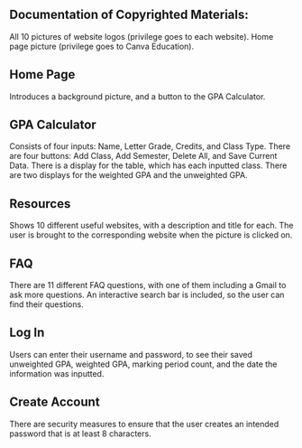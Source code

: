 Documentation of Copyrighted Materials: 
-
All 10 pictures of website logos (privilege goes to each website).
Home page picture (privilege goes to Canva Education).


Home Page
-
Introduces a background picture, and a button to the GPA Calculator.

GPA Calculator
-
Consists of four inputs: Name, Letter Grade, Credits, and Class Type. 
There are four buttons: Add Class, Add Semester, Delete All, and Save Current Data.
There is a display for the table, which has each inputted class.
There are two displays for the weighted GPA and the unweighted GPA.

Resources
-
Shows 10 different useful websites, with a description and title for each.
The user is brought to the corresponding website when the picture is clicked on.

FAQ
-
There are 11 different FAQ questions, with one of them including a Gmail to ask more questions.
An interactive search bar is included, so the user can find their questions.

Log In 
-
Users can enter their username and password, to see their saved unweighted GPA, weighted GPA, marking period count, and the date the information was inputted.

Create Account
-
There are security measures to ensure that the user creates an intended password that is at least 8 characters.


